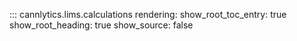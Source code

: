 ::: cannlytics.lims.calculations
    rendering:
      show_root_toc_entry: true
      show_root_heading: true
      show_source: false
